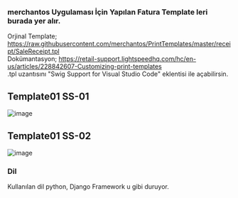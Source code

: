 ### merchantos Uygulaması İçin Yapılan Fatura Template leri burada yer alır.

Orjinal Template; https://raw.githubusercontent.com/merchantos/PrintTemplates/master/receipt/SaleReceipt.tpl <br/>
Dokümantasyon; https://retail-support.lightspeedhq.com/hc/en-us/articles/228842607-Customizing-print-templates <br/>
.tpl uzantısını "Swig Support for Visual Studio Code" eklentisi ile açabilirsin.

## Template01 SS-01
![image](https://user-images.githubusercontent.com/8514244/160554833-9d19579d-f758-46c7-a5a7-4a920b73b28a.png)

## Template01 SS-02
![image](https://user-images.githubusercontent.com/8514244/160554755-9d4d803b-4718-4f0e-9c7f-5274513d722a.png)


### Dil
Kullanılan dil python, Django Framework u gibi duruyor. 

